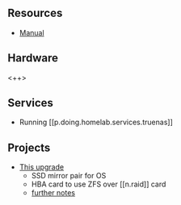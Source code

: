 
## Resources

- [Manual](assets/pdfs/dell-poweredge-r720_owners-manual_en-us.pdf)
## Hardware

<++>

## Services

- Running [[p.doing.homelab.services.truenas]]

## Projects

- [This upgrade][1]
  - SSD mirror pair for OS
  - HBA card to use ZFS over [[n.raid]] card
  - [further notes][2]

[1]: https://dan.langille.org/2019/10/05/preparing-the-dell-r720-for-zfs/
[2]: https://gist.github.com/dlangille/cd784830cd7fb00c63744dfac1dd2e16
